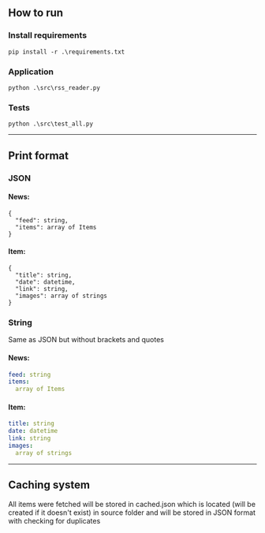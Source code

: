 ## How to run
### Install requirements
```shell
pip install -r .\requirements.txt
```
### Application
```shell
python .\src\rss_reader.py
```
### Tests
```shell
python .\src\test_all.py
```
---
## Print format
### JSON
#### News:
```
{
  "feed": string,
  "items": array of Items
}
```
#### Item:
```
{
  "title": string,
  "date": datetime,
  "link": string,
  "images": array of strings
}
```
### String
Same as JSON but without brackets and quotes
#### News:
```yaml
feed: string
items: 
  array of Items
```
#### Item:
```yaml
title: string
date: datetime
link: string
images: 
  array of strings
```
---
## Caching system
All items were fetched 
will be stored in cached.json 
which is located 
(will be created if it doesn't exist) 
in source folder and will be stored 
in JSON format with checking for duplicates 
